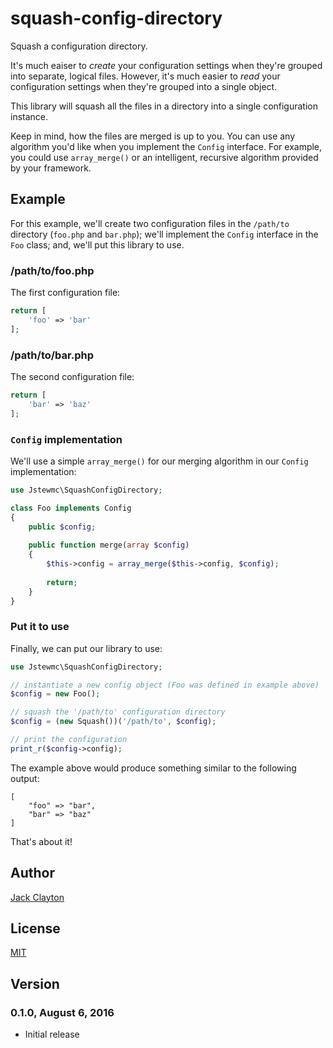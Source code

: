 # squash-config-directory
Squash a configuration directory.

It's much eaiser to _create_ your configuration settings when they're grouped into separate, logical files. However, it's much easier to _read_ your configuration settings when they're grouped into a single object.

This library will squash all the files in a directory into a single configuration instance. 

Keep in mind, how the files are merged is up to you. You can use any algorithm you'd like when you implement the `Config` interface. For example, you could use `array_merge()` or an intelligent, recursive algorithm provided by your framework.

## Example

For this example, we'll create two configuration files in the `/path/to` directory (`foo.php` and `bar.php`); we'll implement the `Config` interface in the `Foo` class; and, we'll put this library to use.

### /path/to/foo.php

The first configuration file:

```php
return [
    'foo' => 'bar'  
];
```

### /path/to/bar.php

The second configuration file:

```php
return [
    'bar' => 'baz'  
];
```

### `Config` implementation

We'll use a simple `array_merge()` for our merging algorithm in our `Config` implementation:

```php
use Jstewmc\SquashConfigDirectory;

class Foo implements Config
{
    public $config;
    
    public function merge(array $config)
    {
        $this->config = array_merge($this->config, $config);
        
        return;   
    }
}
```

### Put it to use

Finally, we can put our library to use:

```php
use Jstewmc\SquashConfigDirectory;

// instantiate a new config object (Foo was defined in example above)
$config = new Foo();

// squash the '/path/to' configuration directory
$config = (new Squash())('/path/to', $config);

// print the configuration
print_r($config->config);
```

The example above would produce something similar to the following output:

```
[
    "foo" => "bar", 
    "bar" => "baz"   
]
```

That's about it!

## Author

[Jack Clayton](mailto:clayjs0@gmail.com)

## License

[MIT](https://github.com/jstewmc/squash-config-directory)

## Version

### 0.1.0, August 6, 2016

* Initial release


